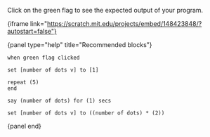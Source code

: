Click on the green flag to see the expected output of your program.

{iframe link="https://scratch.mit.edu/projects/embed/148423848/?autostart=false"}

{panel type="help" title="Recommended blocks"}

```scratch:split:random
when green flag clicked

set [number of dots v] to [1]

repeat (5)
end

say (number of dots) for (1) secs

set [number of dots v] to ((number of dots) * (2))
```

{panel end}
